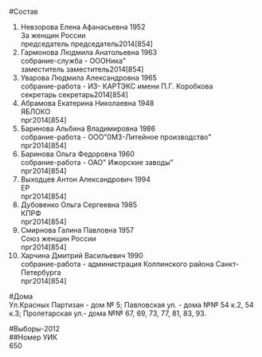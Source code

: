 #Состав  
1. Невзорова Елена Афанасьевна 1952  
    За женщин России  
    председатель председатель2014[854]  
2. Гармонова Людмила Анатольевна 1963  
    собрание-служба - ОООНика"  
    заместитель заместитель2014[854]  
3. Уварова Людмила Александровна 1965  
    собрание-работа - ИЗ- КАРТЭКС имени П.Г. Коробкова  
    секретарь секретарь2014[854]  
4. Абрамова Екатерина Николаевна 1948  
    ЯБЛОКО  
    прг2014[854]  
5. Баринова Альбина Владимировна 1986  
    собрание-работа - ООО"0МЗ-Литейное производство"  
    прг2014[854]  
6. Баринова Ольга Федоровна 1960  
    собрание-работа - ОАО" Ижорские заводы"  
    прг2014[854]  
7. Выходцев Антон Александрович 1994  
    ЕР  
    прг2014[854]  
8. Дубовенко Ольга Сергеевна 1985  
    КПРФ  
    прг2014[854]  
9. Смирнова Галина Павловна 1957  
    Союз женщин России  
    прг2014[854]  
10. Харчина Дмитрий Васильевич 1990  
    собрание-работа - администрация Колпинского района Санкт-Петербурга  
    прг2014[854]  
  
#Дома  
Ул.Красных Партизан - дом № 5; Павловская ул. - дома №№ 54 к.2, 54 к.З; Пролетарская ул.- дома №№ 67, 69, 73, 77, 81, 83, 93.  
  
#Выборы-2012  
##Номер УИК  
650  
